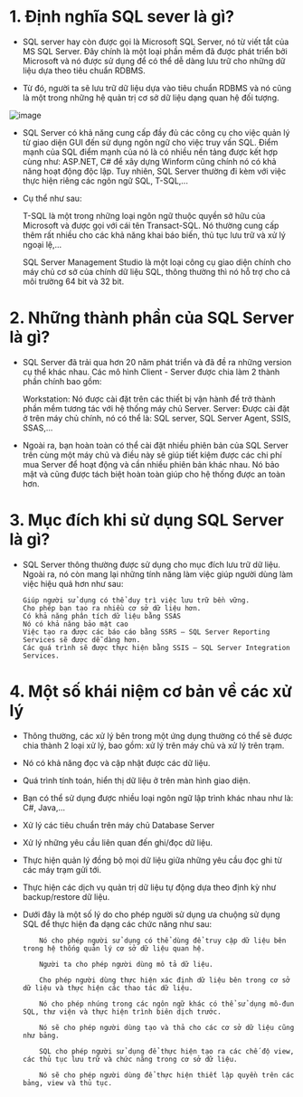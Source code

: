 # 1. Định nghĩa SQL sever là gì?

- SQL server hay còn được gọi là Microsoft SQL Server, nó từ viết tắt của MS SQL Server. Đây chính là một loại phần mềm đã được phát triển bởi Microsoft và nó được sử dụng để có thể dễ dàng lưu trữ cho những dữ liệu dựa theo tiêu chuẩn RDBMS.

- Từ đó, người ta sẽ lưu trữ dữ liệu dựa vào tiêu chuẩn RDBMS và nó cũng là một  trong những hệ quản trị cơ sở dữ liệu dạng quan hệ đối tượng. 

![image](https://user-images.githubusercontent.com/95491130/184774086-ddb93b06-6512-4aae-a0e8-20e4335fee08.png)

- SQL Server có khả năng cung cấp đầy đủ các công cụ cho việc quản lý từ giao diện GUI đến sử dụng ngôn ngữ cho việc truy vấn SQL. Điểm mạnh của SQL điểm mạnh của nó là có nhiều nền tảng được kết hợp cùng như: ASP.NET, C# để xây dựng Winform cũng chính nó có khả năng hoạt động độc lập. 
Tuy nhiên, SQL Server thường đi kèm với việc thực hiện riêng các ngôn ngữ SQL, T-SQL,...

- Cụ thể như sau: 

    T-SQL là một trong những loại ngôn ngữ thuộc quyền sở hữu của Microsoft và được gọi với cái tên Transact-SQL. Nó thường cung cấp thêm rất nhiều cho các  khả năng khai báo biến, thủ tục lưu trữ và xử lý ngoại lệ,... 

    SQL Server Management Studio là một loại công cụ giao diện chính cho máy chủ cơ sở của chính dữ liệu SQL, thông thường thì nó hỗ trợ cho cả môi trường 64 bit và 32 bit. 

# 2. Những thành phần của SQL Server là gì?

- SQL Server đã trải qua hơn 20 năm phát triển và đã đề ra những version cụ thể khác nhau. Các mô hình Client - Server được chia làm 2 thành phần chính bao gồm: 

    Workstation: Nó được cài đặt trên các thiết bị vận hành để trở thành phần mềm tương tác với hệ thống máy chủ Server. 
    Server: Được cài đặt ở trên máy chủ chính, nó có thể là: SQL server, SQL Server Agent, SSIS, SSAS,...

- Ngoài ra, bạn hoàn toàn có thể cài đặt nhiều phiên bản của SQL Server trên cùng một máy chủ và điều này sẽ giúp tiết kiệm được các chi phí mua Server để hoạt động và cần nhiều phiên bản khác nhau. Nó bảo mật và cũng được tách biệt hoàn toàn giúp cho hệ thống được an toàn hơn.
 
 # 3. Mục đích khi sử dụng SQL Server là gì?

- SQL Server thông thường được sử dụng cho mục đích lưu trữ dữ liệu. Ngoài ra, nó còn mang lại những tính năng làm việc giúp người dùng làm việc hiệu quả hơn như sau: 

      Giúp người sử dụng có thể duy trì việc lưu trữ bền vững.
      Cho phép bạn tạo ra nhiều cơ sở dữ liệu hơn. 
      Có khả năng phân tích dữ liệu bằng SSAS
      Nó có khả năng bảo mật cao
      Việc tạo ra được các báo cáo bằng SSRS — SQL Server Reporting Services sẽ được dễ dàng hơn. 
      Các quá trình sẽ được thực hiện bằng SSIS — SQL Server Integration Services.
      
# 4. Một số khái niệm cơ bản về các xử lý 

- Thông thường, các xử lý bên trong một ứng dụng thường có thể sẽ được chia thành 2 loại xử lý, bao gồm: xử lý trên máy chủ và xử lý trên trạm. 

- Nó có khả năng đọc và cập nhật được các dữ liệu.

- Quá trình tính toán, hiển thị dữ liệu ở trên màn hình giao diện. 

- Bạn có thể sử dụng được nhiều loại ngôn ngữ lập trình khác nhau như là: C#, Java,... 

- Xử lý các tiêu chuẩn trên máy chủ Database Server

- Xử lý những yêu cầu liên quan đến ghi/đọc dữ liệu. 

- Thực hiện quản lý đồng bộ mọi dữ liệu giữa những yêu cầu đọc ghi từ các máy trạm gửi tới.

- Thực hiện các dịch vụ quản trị dữ liệu tự động dựa theo định kỳ như backup/restore dữ liệu. 

- Dưới đây là một số lý do cho phép người sử dụng ưa chuộng sử dụng SQL để thực hiện đa dạng các chức năng như sau: 

          Nó cho phép người sử dụng có thể dùng để truy cập dữ liệu bên trong hệ thống quản lý cơ sở dữ liệu quan hệ. 

          Người ta cho phép người dùng mô tả dữ liệu. 

          Cho phép người dùng thực hiện xác định dữ liệu bên trong cơ sở dữ liệu và thực hiện các thao tác dữ liệu. 

          Nó cho phép nhúng trong các ngôn ngữ khác có thể sử dụng mô-đun SQL, thư viện và thực hiện trình biên dịch trước. 

          Nó sẽ cho phép người dùng tạo và thả cho các cơ sở dữ liệu cũng như bảng. 

          SQL cho phép người sử dụng để thực hiện tạo ra các chế độ view, các thủ tục lưu trữ và chức năng trong cơ sở dữ liệu. 

          Nó sẽ cho phép người dùng để thực hiện thiết lập quyền trên các bảng, view và thủ tục. 











